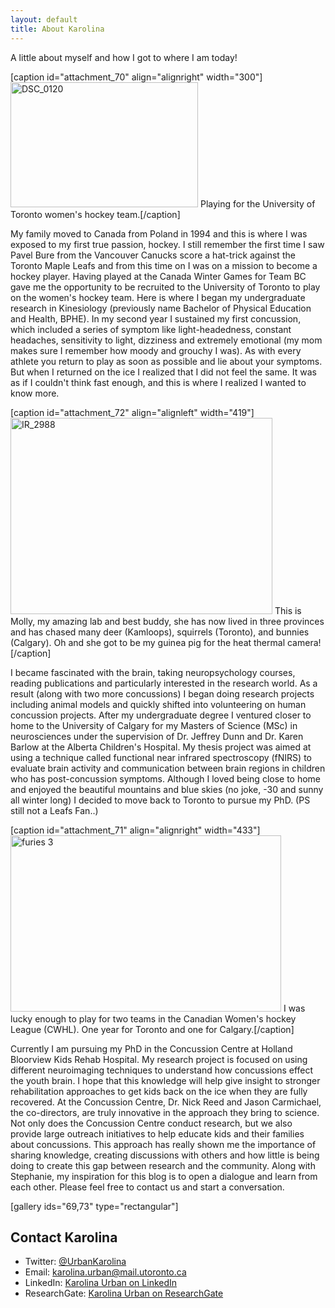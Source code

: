 ```yaml
---
layout: default
title: About Karolina
---
```

<div class="post">
<p class="intro">A little about myself and how I got to where I am today!</p>

[caption id="attachment_70" align="alignright" width="300"]<img class="alignnone size-medium wp-image-70" src="https://allaboutkidsresearch.files.wordpress.com/2016/01/dsc_0120.jpg?w=300" alt="DSC_0120" width="300" height="200" /> Playing for the University of Toronto women's hockey team.[/caption]

My family moved to Canada from Poland in 1994 and this is where I was exposed to my first true passion, hockey. I still remember the first time I saw Pavel Bure from the Vancouver Canucks score a hat-trick against the Toronto Maple Leafs and from this time on I was on a mission to become a hockey player. Having played at the Canada Winter Games for Team BC gave me the opportunity to be recruited to the University of Toronto to play on the women's hockey team. Here is where I began my undergraduate research in Kinesiology (previously name Bachelor of Physical Education and Health, BPHE). In my second year I sustained my first concussion, which included a series of symptom like light-headedness, constant headaches, sensitivity to light, dizziness and extremely emotional (my mom makes sure I remember how moody and grouchy I was). As with every athlete you return to play as soon as possible and lie about your symptoms. But when I returned on the ice I realized that I did not feel the same. It was as if I couldn't think fast enough, and this is where I realized I wanted to know more.

[caption id="attachment_72" align="alignleft" width="419"]<img class="alignnone  wp-image-72" src="https://allaboutkidsresearch.files.wordpress.com/2016/01/ir_2988.jpg?w=300" alt="IR_2988" width="419" height="314" /> This is Molly, my amazing lab and best buddy, she has now lived in three provinces and has chased many deer (Kamloops), squirrels (Toronto), and bunnies (Calgary). Oh and she got to be my guinea pig for the heat thermal camera![/caption]

I became fascinated with the brain, taking neuropsychology courses, reading publications and particularly interested in the research world. As a result (along with two more concussions) I began doing research projects including animal models and quickly shifted into volunteering on human concussion projects. After my undergraduate degree I ventured closer to home to the University of Calgary for my Masters of Science (MSc) in neurosciences under the supervision of Dr. Jeffrey Dunn and Dr. Karen Barlow at the Alberta Children's Hospital. My thesis project was aimed at using a technique called functional near infrared spectroscopy (fNIRS) to evaluate brain activity and communication between brain regions in children who has post-concussion symptoms. Although I loved being close to home and enjoyed the beautiful mountains and blue skies (no joke, -30 and sunny all winter long) I decided to move back to Toronto to pursue my PhD. (PS still not a Leafs Fan..)

[caption id="attachment_71" align="alignright" width="433"]<img class="  wp-image-71 alignright" src="https://allaboutkidsresearch.files.wordpress.com/2016/01/furies-3.jpg?w=680" alt="furies 3" width="433" height="282" /> I was lucky enough to play for two teams in the Canadian Women's hockey League (CWHL). One year for Toronto and one for Calgary.[/caption]

Currently I am pursuing my PhD in the Concussion Centre at Holland Bloorview Kids Rehab Hospital. My research project is focused on using different neuroimaging techniques to understand how concussions effect the youth brain. I hope that this knowledge will help give insight to stronger rehabilitation approaches to get kids back on the ice when they are fully recovered. At the Concussion Centre, Dr. Nick Reed and Jason Carmichael, the co-directors, are truly innovative in the approach they bring to science. Not only does the Concussion Centre conduct research, but we also provide large outreach initiatives to help educate kids and their families about concussions. This approach has really shown me the importance of sharing knowledge, creating discussions with others and how little is being doing to create this gap between research and the community. Along with Stephanie, my inspiration for this blog is to open a dialogue and learn from each other. Please feel free to contact us and start a conversation.

[gallery ids="69,73" type="rectangular"]
</div>
<h2>Contact Karolina</h2>
<ul>
  <li>Twitter: <a href="http://twitter.com/UrbanKarolina">@UrbanKarolina</a></li>
  <li>Email: <a href="mailto:karolina.urban@mail.utoronto.ca">karolina.urban@mail.utoronto.ca</a></li>
  <li>LinkedIn:  <a href="https://ca.linkedin.com/in/karolina-urban-15728860">Karolina Urban on LinkedIn</a></li>
  <li>ResearchGate: <a href="https://www.researchgate.net/profile/Karolina_Urban">Karolina Urban on ResearchGate</a></li>
</ul>
</div>
